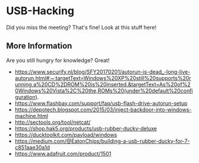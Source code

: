 # USB-Hacking
Did you miss the meeting?  That's fine!  Look at this stuff here!

## More Information
Are you still hungry for knowledge?  Great!
- https://www.securify.nl/blog/SFY20170201/autorun-is-dead_-long-live-autorun.html#:~:targetText=Windows%20XP%20still%20supports%20running,a%20CD%2DROM%20is%20inserted.&targetText=As%20of%20Windows%20Vista%2C%20the,ROMs%20(under%20default%20configuration).
- https://www.flashbay.com/support/faq/usb-flash-drive-autorun-setup
- https://depotech.blogspot.com/2015/03/inject-backdoor-into-windows-machine.html
- http://sectools.org/tool/netcat/
- https://shop.hak5.org/products/usb-rubber-ducky-deluxe
- https://ducktoolkit.com/payload/windows
- https://medium.com/@EatonChips/building-a-usb-rubber-ducky-for-7-c851aae30a1d
- https://www.adafruit.com/product/1501

